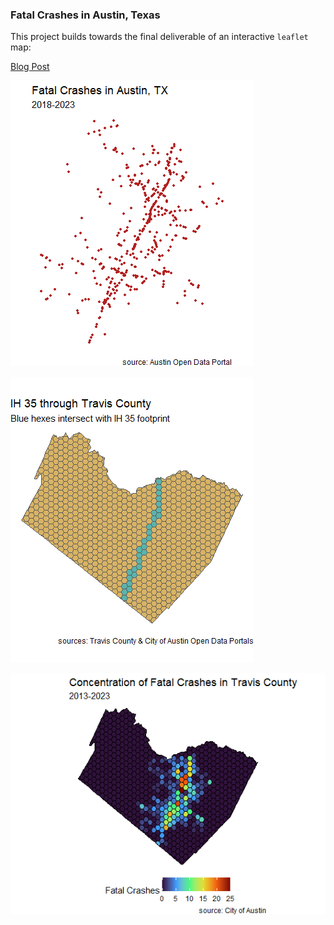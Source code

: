 ### Fatal Crashes in Austin, Texas

This project builds towards the final deliverable of an interactive `leaflet` map:

[Blog Post](https://rwrcrmp.github.io/site/download_sources/crash_counts_atx.html)

![](images/fatalities.png "Fatalities")

![](images/travis_hex.png "IH 35")

![](images/f.crsh_aggregate.png "Crash Totals")